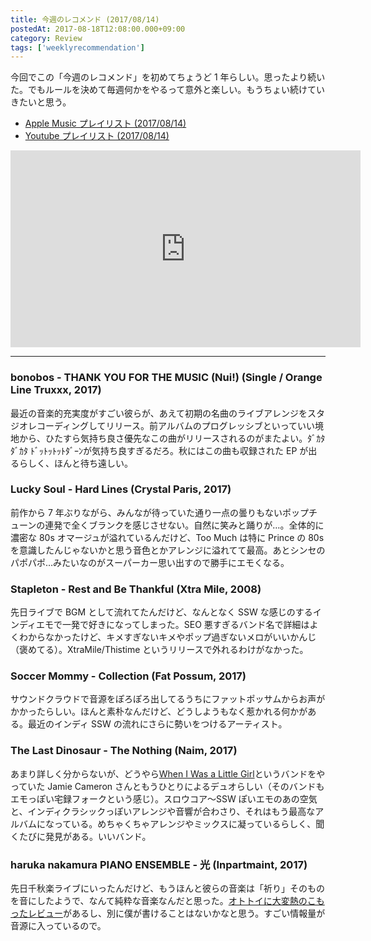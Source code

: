 ```yaml
---
title: 今週のレコメンド (2017/08/14)
postedAt: 2017-08-18T12:08:00.000+09:00
category: Review
tags: ['weeklyrecommendation']
---
```


今回でこの「今週のレコメンド」を初めてちょうど 1 年らしい。思ったより続いた。でもルールを決めて毎週何かをやるって意外と楽しい。もうちょい続けていきたいと思う。

- [Apple Music プレイリスト (2017/08/14)](https://itunes.apple.com/jp/playlist/%E4%BB%8A%E9%80%B1%E3%81%AE%E3%83%AC%E3%82%B3%E3%83%A1%E3%83%B3%E3%83%89-2017-08-14/idpl.u-EdAVaKdIXvGlP3)
- [Youtube プレイリスト (2017/08/14)](https://www.youtube.com/playlist?list=PLegnWsUgQaycud9gr9k7JXuqcwkszBPVn)
<iframe width="560" height="315" class="youtube" src="https://www.youtube.com/embed/videoseries?list=PLegnWsUgQaycud9gr9k7JXuqcwkszBPVn" frameborder="0" allowfullscreen=""></iframe>

---

### bonobos - THANK YOU FOR THE MUSIC (Nui!) (Single / Orange Line Truxxx, 2017)

最近の音楽的充実度がすごい彼らが、あえて初期の名曲のライブアレンジをスタジオレコーディングしてリリース。前アルバムのプログレッシブといっていい境地から、ひたすら気持ち良さ優先なこの曲がリリースされるのがまたよい。ﾀﾞｶﾀﾀﾞｶﾀ ﾄﾞｯﾄｯﾄｯﾄﾀﾞｰﾝが気持ち良すぎるだろ。秋にはこの曲も収録された EP が出るらしく、ほんと待ち遠しい。

### Lucky Soul - Hard Lines (Crystal Paris, 2017)

前作から 7 年ぶりながら、みんなが待っていた通り一点の曇りもないポップチューンの連発で全くブランクを感じさせない。自然に笑みと踊りが…。全体的に濃密な 80s オマージュが溢れているんだけど、Too Much は特に Prince の 80s を意識したんじゃないかと思う音色とかアレンジに溢れてて最高。あとシンセのパポパポ…みたいなのがスーパーカー思い出すので勝手にエモくなる。

### Stapleton - Rest and Be Thankful (Xtra Mile, 2008)

先日ライブで BGM として流れてたんだけど、なんとなく SSW な感じのするインディエモで一発で好きになってしまった。SEO 悪すぎるバンド名で詳細はよくわからなかったけど、キメすぎないキメやポップ過ぎないメロがいいかんじ（褒めてる）。XtraMile/Thistime というリリースで外れるわけがなかった。

### Soccer Mommy - Collection (Fat Possum, 2017)

サウンドクラウドで音源をぽろぽろ出してるうちにファットポッサムからお声がかかったらしい。ほんと素朴なんだけど、どうしようもなく惹かれる何かがある。最近のインディ SSW の流れにさらに勢いをつけるアーティスト。

### The Last Dinosaur - The Nothing (Naim, 2017)

あまり詳しく分からないが、どうやら[When I Was a Little Girl](https://sinceiwasalittlegirl.bandcamp.com/)というバンドをやっていた Jamie Cameron さんともうひとりによるデュオらしい（そのバンドもエモっぽい宅録フォークという感じ）。スロウコア〜SSW ぽいエモのあの空気と、インディクラシックっぽいアレンジや音響が合わさり、それはもう最高なアルバムになっている。めちゃくちゃアレンジやミックスに凝っているらしく、聞くたびに発見がある。いいバンド。

### haruka nakamura PIANO ENSEMBLE - 光 (Inpartmaint, 2017)

先日千秋楽ライブにいったんだけど、もうほんと彼らの音楽は「祈り」そのものを音にしたようで、なんて純粋な音楽なんだと思った。[オトトイに大変熱のこもったレビュー](http://ototoy.jp/feature/2017080802/)があるし、別に僕が書けることはないかなと思う。すごい情報量が音源に入っているので。
